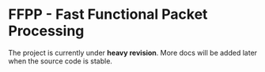 # FFPP - Fast Functional Packet Processing

The project is currently under **heavy revision**. More docs will be added later when the source code is stable.
